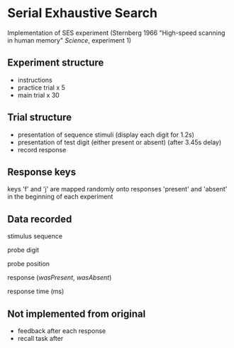 # Serial Exhaustive Search
Implementation of SES experiment (Sternberg 1966 "High-speed scanning in human memory" _Science_, experiment 1)

Experiment structure
---
- instructions
- practice trial x 5 
- main trial x 30

Trial structure
---
- presentation of sequence stimuli (display each digit for 1.2s)
- presentation of test digit (either present or absent) (after 3.45s delay)
- record response

Response keys
---
keys 'f' and 'j' are mapped randomly onto responses 'present' and 'absent' in the beginning of each experiment 


Data recorded
---
stimulus sequence

probe digit

probe position

response (*wasPresent*, *wasAbsent*)

response time (ms)

Not implemented from original
---
- feedback after each response
- recall task after
